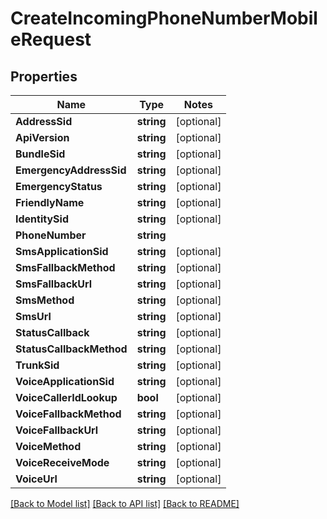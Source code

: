 # CreateIncomingPhoneNumberMobileRequest

## Properties
Name | Type | Notes
------------ | ------------- | -------------
**AddressSid** | **string** | [optional] 
**ApiVersion** | **string** | [optional] 
**BundleSid** | **string** | [optional] 
**EmergencyAddressSid** | **string** | [optional] 
**EmergencyStatus** | **string** | [optional] 
**FriendlyName** | **string** | [optional] 
**IdentitySid** | **string** | [optional] 
**PhoneNumber** | **string** | 
**SmsApplicationSid** | **string** | [optional] 
**SmsFallbackMethod** | **string** | [optional] 
**SmsFallbackUrl** | **string** | [optional] 
**SmsMethod** | **string** | [optional] 
**SmsUrl** | **string** | [optional] 
**StatusCallback** | **string** | [optional] 
**StatusCallbackMethod** | **string** | [optional] 
**TrunkSid** | **string** | [optional] 
**VoiceApplicationSid** | **string** | [optional] 
**VoiceCallerIdLookup** | **bool** | [optional] 
**VoiceFallbackMethod** | **string** | [optional] 
**VoiceFallbackUrl** | **string** | [optional] 
**VoiceMethod** | **string** | [optional] 
**VoiceReceiveMode** | **string** | [optional] 
**VoiceUrl** | **string** | [optional] 

[[Back to Model list]](../README.md#documentation-for-models) [[Back to API list]](../README.md#documentation-for-api-endpoints) [[Back to README]](../README.md)


